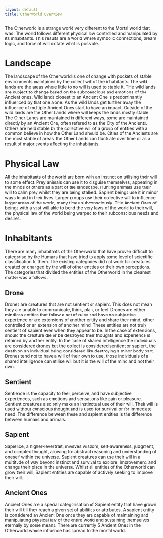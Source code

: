 ```yaml
---
layout: default
title: OtherWorld Overview
---
```


The Otherworld is a strange world very different to the Mortal world that was. The world follows different physical law controlled and manipulated by its inhabitants. This results are a world where symbolic connections, dream logic, and force of will dictate what is possible.

# Landscape
The landscape of the Otherworld is one of change with pockets of stable environments maintained by the collect will of the inhabitants. The wild lands are the areas where little to no will is used to stable it. THe wild lands are subject to change based on the subconscious and emotions of the Ancient ones. Wild lands closest to an Ancient One is predominantly influenced by that one alone. As the wild lands get further away the influence of multiple Ancient Ones start to have an impact.
Outside of the wild lands are the Other Lands where will keeps the lands mostly stable. The Other Lands are maintained in different ways, some are maintained directly by an Ancient One, often refered to as the City of the Ancients. Others are held stable by the collective will of a group of entities with a common believe in how the Other Land should be. Cities of the Ancients are the most stable of areas, the Other Lands can fluctuate over time or as a result of major events affecting the inhabitants. 

# Physical Law
All the inhabitants of the world are born with an instinct on utilising their will to some effect. Prey animals can use it to disguise themselves, appearing in the minds of others as a part of the landscape. Hunting animals use their will to calm prey whilst they are being stalked. Sapient beings use it in minor ways to aid in their lives. Larger groups use their collective will to influence larger areas of the world, many times subconsciously. THe Ancient Ones of beings with a vast will able to bend the very laws of the world to their will, the physical law of the world being warped to their subconscious needs and desires.

# Inhabitants
There are many inhabitants of the Otherworld that have proven difficult to categorise by the Humans that have tried to apply some level of scientific classification to them. The existing categories did not work for creatures created or changed by the will of other entities or their own perceptions. The categories that divided the entities of the Otherworld in the cleanest matter was a follows.

## Drone
Drones are creatures that are not sentient or sapient. This does not mean they are unable to communicate, think, plan, or feel. Drones are either mindless entities that follow a set of rules and have no subjective experience or are extensions of another entity and share their mind, either controlled or an extension of another mind. These entities are not truly sentient of sapient even when they appear to be. In the case of extensions, should the creature die or be destroyed their thoughts and experience is retained by another entity. In the case of shared intelligence the individuals are considered drones but the collect is considered sentient or sapient, the death on an individual being considered like destroying a minor body part. Drones tend not to have a will of their own to use, those individuals of a shared intelligence can utilise will but it is the will of the mind and not their own.

## Sentient
Sentience is the capacity to feel, perceive, and have subjective experiences, such as emotions and sensations like pain or pleasure. Sentient creatures also only make an instinctual use of their will. Their will is used without conscious thought and is used for survival or for immediate need. The difference between these and sapient entities is the difference between humans and animals. 

## Sapient
Sapience, a higher-level trait, involves wisdom, self-awareness, judgment, and complex thought, allowing for abstract reasoning and understanding of oneself within the universe. Sapient creatures can use their will in a multitude of way beyond instinct and survival to explore, improvement, and change their place in the universe. Whilst all entities of the Otherworld can grow their will, Sapient entities are capable of actively seeking to improve their will.

## Ancient Ones
Ancient Ones are a special categorisation of Sapient entity that have grown their will till they reach a given set of abilities or attributes. A sapient entity is considered an Ancient One once they are capable of maintaining and manipulating physical law of the entire world and sustaining themselves eternally by some means. There are currently 5 Ancient Ones in the Otherworld whose influence has spread to the mortal world. 